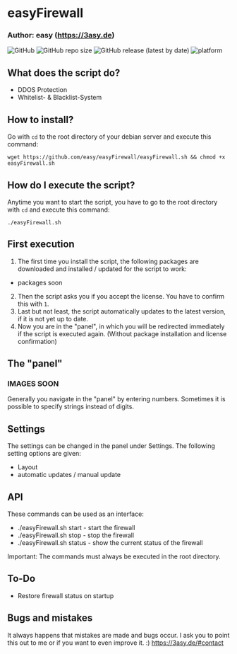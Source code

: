 # easyFirewall
### Author: easy (https://3asy.de)
![GitHub](https://img.shields.io/github/license/easy/easyFirewall)
![GitHub repo size](https://img.shields.io/github/repo-size/easy/easyFirewall)
![GitHub release (latest by date)](https://img.shields.io/github/v/release/easy/easyFirewall)
![platform](https://img.shields.io/badge/platform-debian%208%2C%209%2C%2010-brightgreen)

## What does the script do?
- DDOS Protection
- Whitelist- & Blacklist-System

## How to install?
Go with ```cd``` to the root directory of your debian server and execute this command:
```
wget https://github.com/easy/easyFirewall/easyFirewall.sh && chmod +x easyFirewall.sh
```

## How do I execute the script?
Anytime you want to start the script, you have to go to the root directory with ```cd``` and execute this command:
```
./easyFirewall.sh
```

## First execution
1. The first time you install the script, the following packages are downloaded and installed / updated for the script to work:
- packages soon
2. Then the script asks you if you accept the license. You have to confirm this with ```1```.
3. Last but not least, the script automatically updates to the latest version, if it is not yet up to date.
4. Now you are in the "panel", in which you will be redirected immediately if the script is executed again. (Without package installation and license confirmation)

## The "panel"
### IMAGES SOON
Generally you navigate in the "panel" by entering numbers. Sometimes it is possible to specify strings instead of digits.

## Settings
The settings can be changed in the panel under Settings. The following setting options are given:
- Layout
- automatic updates / manual update

## API
These commands can be used as an interface:
- ./easyFirewall.sh start - start the firewall
- ./easyFirewall.sh stop - stop the firewall
- ./easyFirewall.sh status - show the current status of the firewall

Important: The commands must always be executed in the root directory.

## To-Do
- Restore firewall status on startup

## Bugs and mistakes
It always happens that mistakes are made and bugs occur. I ask you to point this out to me or if you want to even improve it. :)
https://3asy.de/#contact
